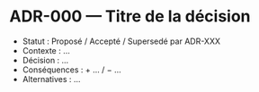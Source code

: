# ADR-000 — Titre de la décision

- Statut : Proposé / Accepté / Supersedé par ADR-XXX
- Contexte : …
- Décision : …
- Conséquences : + … / − …
- Alternatives : …

